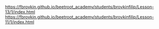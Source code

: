 https://fbrovkin.github.io/beetroot_academy/students/brovkinfilip/Lesson-13/1/index.html
https://fbrovkin.github.io/beetroot_academy/students/brovkinfilip/Lesson-11/1/index.html